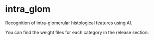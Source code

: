 # intra_glom
Recognition of intra-glomerular histological features using AI.

You can find the weight files for each category in the release section.

